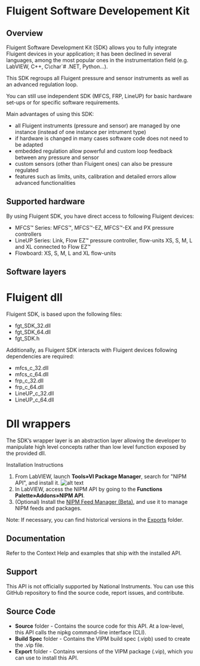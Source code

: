 # Fluigent Software Developement Kit

## Overview
Fluigent Software Development Kit (SDK) allows you to fully integrate Fluigent devices in your application; it has been declined in several languages, among the most popular ones in the instrumentation field (e.g. LabVIEW, C++, C\char`# .NET, Python…).

This SDK regroups all Fluigent pressure and sensor instruments as well as an advanced regulation loop. 

You can still use independent SDK (MFCS, FRP, LineUP) for basic hardware set-ups or for specific software requirements. 

Main advantages of using this SDK:
* all Fluigent instruments (pressure and sensor) are managed by one instance (instead of one instance per intrument type)
* if hardware is changed in many cases software code does not need to be adapted
* embedded regulation allow powerful and custom loop feedback between any pressure and sensor
* custom sensors (other than Fluigent ones) can also be pressure regulated
* features such as limits, units, calibration and detailed errors allow advanced functionalities

## Supported hardware
By using Fluigent SDK, you have direct access to following Fluigent devices:
* MFCS™ Series: MFCS™, MFCS™-EZ, MFCS™-EX and PX pressure controllers
* LineUP Series: Link, Flow EZ™ pressure controller, flow-units XS, S, M, L and XL connected to Flow EZ™
* Flowboard: XS, S, M, L and XL flow-units

## Software layers

# Fluigent dll

Fluigent SDK, is based upon the following files:
* fgt\_SDK\_32.dll
* fgt\_SDK\_64.dll
* fgt\_SDK.h


Additionally, as Fluigent SDK interacts with Fluigent devices following dependencies are required:
* mfcs\_c\_32.dll
* mfcs\_c\_64.dll
* frp\_c\_32.dll
* frp\_c\_64.dll
* LineUP\_c\_32.dll
* LineUP\_c\_64.dll

# Dll wrappers

The SDK’s wrapper layer is an abstraction layer allowing the developer to manipulate high level concepts rather than low level function exposed by the provided dll.


Installation Instructions
1. From LabVIEW, launch **Tools»VI Package Manager**, search for "NIPM API", and install it.
![alt text](images/nipm-api-on-vipm.png)
2. In LabVIEW, access the NIPM API by going to the **Functions Palette»Addons»NIPM API**.
3. (Optional) Install the [NIPM Feed Manager (Beta)](https://github.com/allenh-ni/nipm-feed-manager-gui-labview), and use it to manage NIPM feeds and packages. 

Note: If necessary, you can find historical versions in the [Exports](https://github.com/allenh-ni/nipm-api-labview/tree/master/Exports) folder.

## Documentation
Refer to the Context Help and examples that ship with the installed API.

## Support
This API is not officially supported by National Instruments. You can use this GitHub repository to find the source code, report issues, and contribute.

## Source Code
* **Source** folder - Contains the source code for this API.  At a low-level, this API calls the nipkg command-line interface (CLI).
* **Build Spec** folder - Contains the VIPM build spec (.vipb) used to create the .vip file.
* **Export** folder - Contains versions of the VIPM package (.vip), which you can use to install this API.